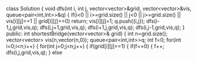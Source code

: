 class Solution {
void dfs(int i, int j, vector<vector<int>>&grid, vector<vector<int>>&vis, queue<pair<int,int>>&q)
{
if(i<0 || i>=grid.size() || j<0 || j>=grid.size() || vis[i][j]==1 || grid[i][j]==0)
return;
vis[i][j]=1;
q.push({i,j});
dfs(i-1,j,grid,vis,q);
dfs(i,j+1,grid,vis,q);
dfs(i+1,j,grid,vis,q);
dfs(i,j-1,grid,vis,q);
}
public:
int shortestBridge(vector<vector<int>>& grid) {
int n=grid.size();
vector<vector<int>> vis(n,vector<int>(n,0));
queue<pair<int,int>>q;
int f=0;
for(int i=0;i<n;i++)
{
for(int j=0;j<n;j++)
{
if(grid[i][j]==1)
{
if(f==0)
{
f++;
dfs(i,j,grid,vis,q);
}
else